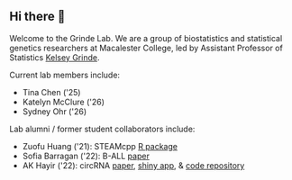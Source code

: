 ## Hi there 👋

Welcome to the Grinde Lab. 
We are a group of biostatistics and statistical genetics researchers at Macalester College, led by Assistant Professor of Statistics [Kelsey Grinde](https://kegrinde.github.io/).

Current lab members include: 
- Tina Chen ('25)
- Katelyn McClure ('26)
- Sydney Ohr ('26)

Lab alumni / former student collaborators include: 
- Zuofu Huang ('21): STEAMcpp [R package](https://github.com/GrindeLab/STEAMcpp)
- Sofia Barragan ('22): B-ALL [paper](https://onlinelibrary.wiley.com/doi/pdf/10.1002/cam4.5266)
- AK Hayir ('22): circRNA  [paper](https://www.mdpi.com/1999-4915/14/4/683), [shiny app](https://kblcircosgraph.shinyapps.io/circos/), & [code repository](https://github.com/GrindeLab/circRNA)
   
<!--

**Here are some ideas to get you started:**

🙋‍♀️ A short introduction - what is your organization all about?
🌈 Contribution guidelines - how can the community get involved?
👩‍💻 Useful resources - where can the community find your docs? Is there anything else the community should know?
🍿 Fun facts - what does your team eat for breakfast?
🧙 Remember, you can do mighty things with the power of [Markdown](https://docs.github.com/github/writing-on-github/getting-started-with-writing-and-formatting-on-github/basic-writing-and-formatting-syntax)
-->
